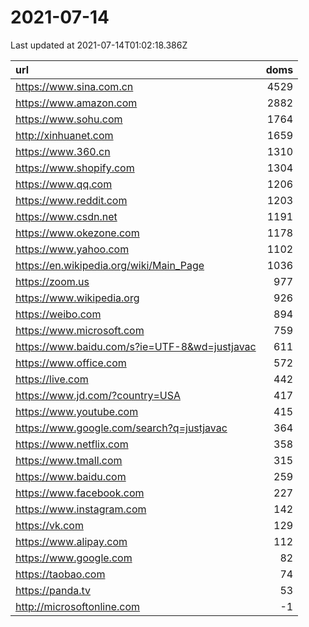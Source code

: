 # 2021-07-14

<!-- BEGIN -->
Last updated at 2021-07-14T01:02:18.386Z

url | doms
:- | -:
https://www.sina.com.cn | 4529
https://www.amazon.com | 2882
https://www.sohu.com | 1764
http://xinhuanet.com | 1659
https://www.360.cn | 1310
https://www.shopify.com | 1304
https://www.qq.com | 1206
https://www.reddit.com | 1203
https://www.csdn.net | 1191
https://www.okezone.com | 1178
https://www.yahoo.com | 1102
https://en.wikipedia.org/wiki/Main_Page | 1036
https://zoom.us | 977
https://www.wikipedia.org | 926
https://weibo.com | 894
https://www.microsoft.com | 759
https://www.baidu.com/s?ie=UTF-8&wd=justjavac | 611
https://www.office.com | 572
https://live.com | 442
https://www.jd.com/?country=USA | 417
https://www.youtube.com | 415
https://www.google.com/search?q=justjavac | 364
https://www.netflix.com | 358
https://www.tmall.com | 315
https://www.baidu.com | 259
https://www.facebook.com | 227
https://www.instagram.com | 142
https://vk.com | 129
https://www.alipay.com | 112
https://www.google.com | 82
https://taobao.com | 74
https://panda.tv | 53
http://microsoftonline.com | -1
<!-- END -->
